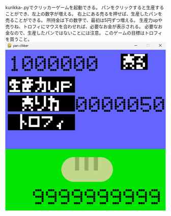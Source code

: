 kurikka-.pyでクリッカーゲームを起動できる。
パンをクリックすると生産することができ、左上の数字が増える。
右上にある売るを押せば、生産したパンを売ることができる。
所持金は下の数字で、最初は5円ずつ増える。
生産力upや売りね、トロフィにマウスを合わせれば、必要なお金が表示される。
必要なお金なので、生産したパンではないことには注意。
このゲームの目標はトロフィを買うこと。
![alt text](image.png)